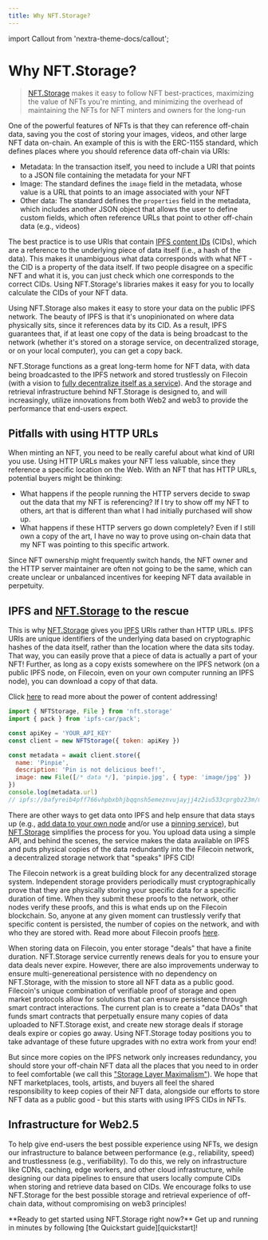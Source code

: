 ```yaml
---
title: Why NFT.Storage?
---
```


import Callout from 'nextra-theme-docs/callout';

# Why NFT.Storage?
> [NFT.Storage](http://NFT.Storage) makes it easy to follow NFT best-practices, maximizing the value of NFTs you're minting, and minimizing the overhead of maintaining the NFTs for NFT minters and owners for the long-run

One of the powerful features of NFTs is that they can reference off-chain data, saving you the cost of storing your images, videos, and other large NFT data on-chain. An example of this is with the ERC-1155 standard, which defines places where you should reference data off-chain via URIs:

- Metadata: In the transaction itself, you need to include a URI that points to a JSON file containing the metadata for your NFT
- Image: The standard defines the `image` field in the metadata, whose value is a URL that points to an image associated with your NFT
- Other data: The standard defines the `properties` field in the metadata, which includes another JSON object that allows the user to define custom fields, which often reference URLs that point to other off-chain data (e.g., videos)

The best practice is to use URIs that contain [IPFS content IDs](https://docs.ipfs.io/concepts/content-addressing/) (CIDs), which are a reference to the underlying piece of data itself (i.e., a hash of the data). This makes it unambiguous what data corresponds with what NFT - the CID is a property of the data itself. If two people disagree on a specific NFT and what it is, you can just check which one corresponds to the correct CIDs. Using NFT.Storage's libraries makes it easy for you to locally calculate the CIDs of your NFT data.

Using NFT.Storage also makes it easy to store your data on the public IPFS network. The beauty of IPFS is that it's unopinionated on where data physically sits, since it references data by its CID. As a result, IPFS guarantees that, if at least one copy of the data is being broadcast to the network (whether it's stored on a storage service, on decentralized storage, or on your local computer), you can get a copy back. 

NFT.Storage functions as a great long-term home for NFT data, with data being broadcasted to the IPFS network and stored trustlessly on Filecoin (with a vision to [fully decentralize itself as a service](https://nft.storage/blog/post/2022-01-20-decentralizing-nft-storage/)). And the storage and retrieval infrastructure behind NFT.Storage is designed to, and will increasingly, utilize innovations from both Web2 and web3 to provide the performance that end-users expect.


## Pitfalls with using HTTP URLs

When minting an NFT, you need to be really careful about what kind of URI you use. Using HTTP URLs makes your NFT less valuable, since they reference a specific location on the Web. With an NFT that has HTTP URLs, potential buyers might be thinking:

- What happens if the people running the HTTP servers decide to swap out the data that my NFT is referencing? If I try to show off my NFT to others, art that is different than what I had initially purchased will show up.
- What happens if these HTTP servers go down completely? Even if I still own a copy of the art, I have no way to prove using on-chain data that my NFT was pointing to this specific artwork.

Since NFT ownership might frequently switch hands, the NFT owner and the HTTP server maintainer are often not going to be the same, which can create unclear or unbalanced incentives for keeping NFT data available in perpetuity.

## IPFS and [NFT.Storage](http://NFT.Storage) to the rescue

This is why [NFT.Storage](http://NFT.Storage) gives you [IPFS](https://ipfs.io/) URIs rather than HTTP URLs. IPFS URIs are unique identifiers of the underlying data based on cryptographic hashes of the data itself, rather than the location where the data sits today. That way, you can easily prove that a piece of data is actually a part of your NFT! Further, as long as a copy exists somewhere on the IPFS network (on a public IPFS node, on Filecoin, even on your own computer running an IPFS node), you can download a copy of that data.

Click [here](https://proto.school/content-addressing) to read more about the power of content addressing!

```javascript
import { NFTStorage, File } from 'nft.storage'
import { pack } from 'ipfs-car/pack';

const apiKey = 'YOUR_API_KEY'
const client = new NFTStorage({ token: apiKey })

const metadata = await client.store({
  name: 'Pinpie',
  description: 'Pin is not delicious beef!',
  image: new File([/* data */], 'pinpie.jpg', { type: 'image/jpg' })
})
console.log(metadata.url)
// ipfs://bafyreib4pff766vhpbxbhjbqqnsh5emeznvujayjj4z2iu533cprgbz23m/metadata.json
```

There are other ways to get data onto IPFS and help ensure that data stays up (e.g., [add data to your own node](https://docs.ipfs.io/how-to/command-line-quick-start/) and/or use a [pinning service](https://docs.ipfs.io/how-to/work-with-pinning-services/)), but [NFT.Storage](https://nft.storage) simplifies the process for you. You upload data using a simple API, and behind the scenes, the service makes the data available on IPFS and puts physical copies of the data redundantly into the Filecoin network, a decentralized storage network that "speaks" IPFS CID!

The Filecoin network is a great building block for any decentralized storage system. Independent storage providers periodically must cryptographically prove that they are physically storing your specific data for a specific duration of time. When they submit these proofs to the network, other nodes verify these proofs, and this is what ends up on the Filecoin blockchain. So, anyone at any given moment can trustlessly verify that specific content is persisted, the number of copies on the network, and with who they are stored with. Read more about Filecoin proofs [here](https://filecoin.io/blog/posts/what-sets-us-apart-filecoin-s-proof-system/).

When storing data on Filecoin, you enter storage "deals" that have a finite duration. NFT.Storage service currently renews deals for you to ensure your data deals never expire. However, there are also improvements underway to ensure multi-genereational persistence with no dependency on NFT.Storage, with the mission to store all NFT data as a public good. Filecoin's unique combination of verifiable proof of storage and open market protocols allow for solutions that can ensure persistence through smart contract interactions. The current plan is to create a "data DAOs" that funds smart contracts that perpetually ensure many copies of data uploaded to NFT.Storage exist, and create new storage deals if storage deals expire or copies go away. Using NFT.Storage today positions you to take advantage of these future upgrades with no extra work from your end!

But since more copies on the IPFS network only increases redundancy, you should store your off-chain NFT data all the places that you need to in order to feel comfortable (we call this ["Storage Layer Maximalism"](https://nft.storage/blog/post/2021-12-14-storage-layer-maximalism/)). We hope that NFT marketplaces, tools, artists, and buyers all feel the shared responsibility to keep copies of their NFT data, alongside our efforts to store NFT data as a public good - but this starts with using IPFS CIDs in NFTs.

## Infrastructure for Web2.5

To help give end-users the best possible experience using NFTs, we design our infrastructure to balance between performance (e.g., reliability, speed) and trustlessness (e.g., verifiability). To do this, we rely on infrastructure like CDNs, caching, edge workers, and other cloud infrastructure, while designing our data pipelines to ensure that users locally compute CIDs when storing and retrieve data based on CIDs. We encourage folks to use NFT.Storage for the best possible storage and retrieval experience of off-chain data, without compromising on web3 principles!

<Callout emoji="⚡">
**Ready to get started using NFT.Storage right now?** Get up and running in minutes by following [the Quickstart guide][quickstart]!
</Callout>

[quickstart]: ./
[reference-http-api]: https://nft.storage/api-docs/
[concepts-car-files]: ../concepts/car-files/

